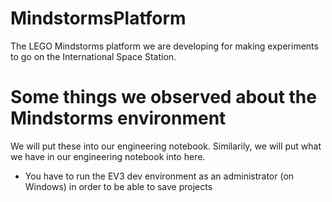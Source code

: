 # MindstormsPlatform
The LEGO Mindstorms platform we are developing for making experiments to go on the International Space Station.

# Some things we observed about the Mindstorms environment

We will put these into our engineering notebook. Similarily, we will
put what we have in our engineering notebook into here.

- You have to run the EV3 dev environment as an administrator (on Windows)
in order to be able to save projects
